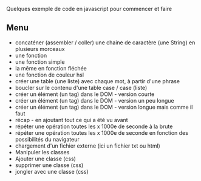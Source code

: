 Quelques exemple de code en javascript pour commencer et faire

## Menu
- concaténer (assembler / coller) une chaine de caractère (une String) en plusieurs morceaux
- une fonction
- une fonction simple
- la même en fonction fléchée
- une fonction de couleur hsl
- créer une table (une liste) avec chaque mot, à partir d'une phrase
- boucler sur le contenu d'une table case / case (liste)
- créer un élément (un tag) dans le DOM - version courte
- créer un élément (un tag) dans le DOM - version un peu longue
- créer un élément (un tag) dans le DOM - version longue mais comme il faut
- récap - en ajoutant tout ce qui a été vu avant
- répéter une opération toutes les x 1000e de seconde à la brute
- répéter une opération toutes les x 1000e de seconde en fonction des possibilités du navigateur
- chargement d'un fichier externe (ici un fichier txt ou html)
- Manipuler les classes
- Ajouter une classe (css)
- supprimer une classe (css)
- jongler avec une classe (css)
